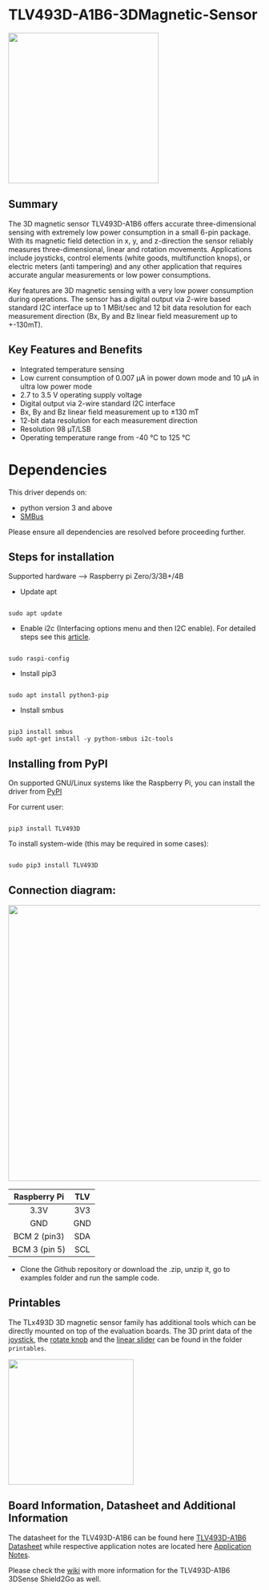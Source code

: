 
# TLV493D-A1B6-3DMagnetic-Sensor

<img src="https://github.com/Infineon/Assets/blob/master/Pictures/TLV493D-Sense-Shield2Go_Top_plain.jpg_2045671804.jpg?raw=true" width=300> 

## Summary
The 3D magnetic sensor TLV493D-A1B6 offers accurate three-dimensional sensing with extremely low power consumption in a small 6-pin package. With its magnetic field detection in x, y, and z-direction the sensor reliably measures three-dimensional, linear and rotation movements. Applications include joysticks, control elements (white goods, multifunction knops), or electric meters (anti tampering) and any other application that requires accurate angular measurements or low power consumptions.

Key features are 3D magnetic sensing with a very low power consumption during operations. The sensor has a digital output via 2-wire based standard I2C interface up to 1 MBit/sec and 12 bit data resolution for each measurement direction (Bx, By and Bz linear field measurement up to +-130mT).

## Key Features and Benefits
* Integrated temperature sensing
* Low current consumption of 0.007 µA in power down mode and 10 µA in ultra low power mode
* 2.7 to 3.5 V operating supply voltage
* Digital output via 2-wire standard I2C interface
* Bx, By and Bz linear field measurement up to ±130 mT
* 12-bit data resolution for each measurement direction
* Resolution 98 µT/LSB
* Operating temperature range from -40 °C to 125 °C

Dependencies
============

This driver depends on:

* python version 3 and above
* [SMBus](https://github.com/kplindegaard/smbus2)

Please ensure all dependencies are resolved before proceeding further.

Steps for installation
----------------------

Supported hardware --> Raspberry pi Zero/3/3B+/4B

* Update apt

```

sudo apt update

```


* Enable i2c (Interfacing options menu and then I2C enable). For detailed steps see this [article](https://www.raspberrypi-spy.co.uk/2014/11/enabling-the-i2c-interface-on-the-raspberry-pi/).

```

sudo raspi-config

```


* Install pip3

```

sudo apt install python3-pip

```


* Install smbus

```

pip3 install smbus
sudo apt-get install -y python-smbus i2c-tools

```

Installing from PyPI
--------------------

On supported GNU/Linux systems like the Raspberry Pi, you can install the driver from [PyPI](https://pypi.org/)

For current user:
```

pip3 install TLV493D

```

To install system-wide (this may be required in some cases):
```

sudo pip3 install TLV493D

```

Connection diagram:
-------------------
<img src="https://github.com/Infineon/Assets/blob/master/Pictures/RPi_Connection_TLV.PNG" width=550 >  

| Raspberry Pi | TLV |
| :---: |:---:|
| 3.3V | 3V3 |
| GND | GND |
| BCM 2 (pin3) | SDA |
| BCM 3 (pin 5) | SCL |





* Clone the Github repository or download the .zip, unzip it, go to examples folder and run the sample code.



## Printables
The TLx493D 3D magnetic sensor family has additional tools which can be directly mounted on top of the evaluation boards. The 3D print data of the [joystick](https://www.infineon.com/cms/en/product/promopages/sensors-2go/#Add-ons-3D-Magnetic-2GO), the [rotate knob](https://www.infineon.com/cms/en/product/promopages/sensors-2go/#Add-ons-3D-Magnetic-2GO) and the [linear slider](https://www.infineon.com/cms/en/product/promopages/sensors-2go/#Add-ons-3D-Magnetic-2GO) can be found in the folder `printables`.

<img src="https://www.infineon.com/export/sites/default/media/products/Sensors/joystick.jpg_708092179.jpg" width=250>

## Board Information, Datasheet and Additional Information

The datasheet for the TLV493D-A1B6 can be found here [TLV493D-A1B6 Datasheet](https://www.infineon.com/dgdl/Infineon-TLV493D-A1B6-DS-v01_00-EN.pdf?fileId=5546d462525dbac40152a6b85c760e80) while respective application notes are located here [Application Notes](https://www.infineon.com/dgdl/Infineon-TLV493D-A1B6_3DMagnetic-UM-v01_03-EN.pdf?fileId=5546d46261d5e6820161e75721903ddd).

Please check the [wiki](https://github.com/Infineon/TLV493D-A1B6-3DMagnetic-Sensor/wiki) with more information for the TLV493D-A1B6 3DSense Shield2Go as well.
